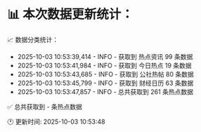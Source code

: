📊 本次数据更新统计：
==========================

📈 数据分类统计：
- 2025-10-03 10:53:39,414 - INFO - 获取到 热点资讯 99 条数据
- 2025-10-03 10:53:41,984 - INFO - 获取到 今日热点 19 条数据
- 2025-10-03 10:53:43,685 - INFO - 获取到 公社热帖 80 条数据
- 2025-10-03 10:53:45,799 - INFO - 获取到 财经日历 63 条数据
- 2025-10-03 10:53:47,857 - INFO - 总共获取到 261 条热点数据

✅ 总共获取到 - 条热点数据

🕐 更新时间: 2025-10-03 10:53:48
